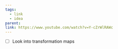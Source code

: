 ```yaml
---
tags:
  - link
  - idea
parent: 
link: https://www.youtube.com/watch?v=Y-cZrWlRAWc
---
```

- [ ] Look into transformation maps